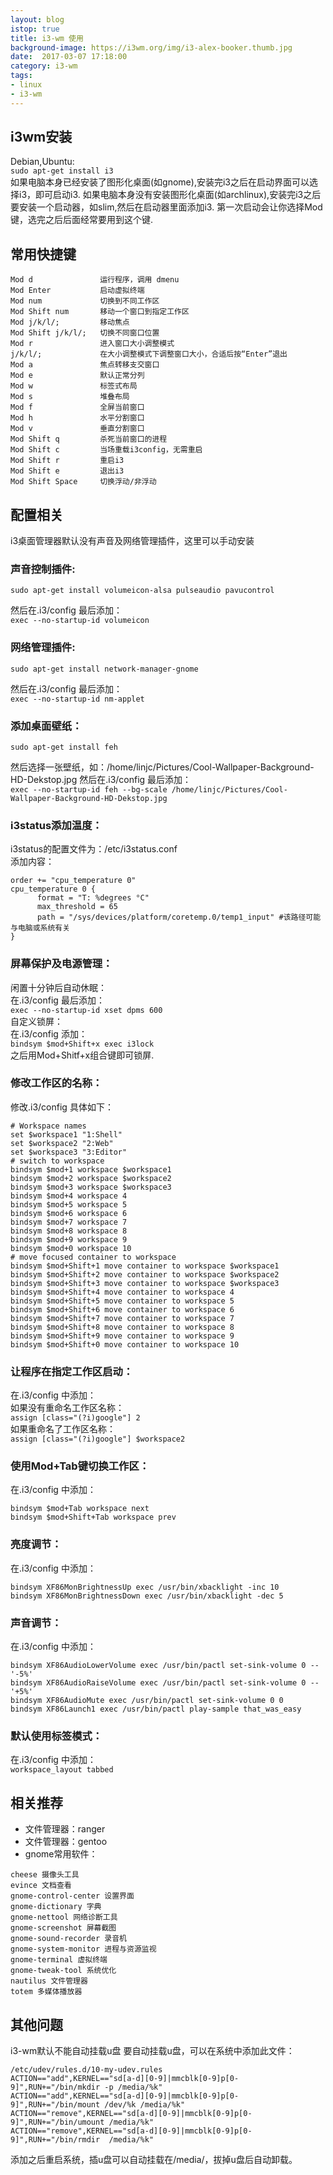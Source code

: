 ```yaml
---
layout: blog
istop: true
title: i3-wm 使用
background-image: https://i3wm.org/img/i3-alex-booker.thumb.jpg
date:  2017-03-07 17:18:00
category: i3-wm
tags:
- linux
- i3-wm
---
```


## i3wm安装
Debian,Ubuntu:  
`sudo apt-get install i3`  
如果电脑本身已经安装了图形化桌面(如gnome),安装完i3之后在启动界面可以选择i3，即可启动i3.
如果电脑本身没有安装图形化桌面(如archlinux),安装完i3之后要安装一个启动器，如slim,然后在启动器里面添加i3.
第一次启动会让你选择Mod键，选完之后后面经常要用到这个键.

## 常用快捷键
```
Mod d               运行程序，调用 dmenu
Mod Enter           启动虚拟终端
Mod num             切换到不同工作区
Mod Shift num       移动一个窗口到指定工作区
Mod j/k/l/;         移动焦点
Mod Shift j/k/l/;   切换不同窗口位置
Mod r               进入窗口大小调整模式
j/k/l/;             在大小调整模式下调整窗口大小，合适后按“Enter”退出
Mod a               焦点转移支交窗口
Mod e               默认正常分列
Mod w               标签式布局
Mod s               堆叠布局
Mod f               全屏当前窗口
Mod h               水平分割窗口
Mod v               垂直分割窗口
Mod Shift q         杀死当前窗口的进程
Mod Shift c         当场重载i3config，无需重启
Mod Shift r         重启i3
Mod Shift e         退出i3
Mod Shift Space     切换浮动/非浮动
```

## 配置相关

i3桌面管理器默认没有声音及网络管理插件，这里可以手动安装  

### 声音控制插件:  
`sudo apt-get install volumeicon-alsa pulseaudio pavucontrol`  

然后在.i3/config 最后添加：  
`exec --no-startup-id volumeicon`  

### 网络管理插件:  
`sudo apt-get install network-manager-gnome`  

然后在.i3/config 最后添加：  
`exec --no-startup-id nm-applet`  

### 添加桌面壁纸：  
`sudo apt-get install feh`  

然后选择一张壁纸，如：/home/linjc/Pictures/Cool-Wallpaper-Background-HD-Dekstop.jpg 然后在.i3/config 最后添加：  
`exec --no-startup-id feh --bg-scale /home/linjc/Pictures/Cool-Wallpaper-Background-HD-Dekstop.jpg`

### i3status添加温度：  
i3status的配置文件为：/etc/i3status.conf  
添加内容：  

```
order += "cpu_temperature 0"
cpu_temperature 0 {
      format = "T: %degrees °C"
      max_threshold = 65
      path = "/sys/devices/platform/coretemp.0/temp1_input" #该路径可能与电脑或系统有关
}
```

### 屏幕保护及电源管理：  
闲置十分钟后自动休眠：  
在.i3/config 最后添加：  
`exec --no-startup-id xset dpms 600`  
自定义锁屏：  
在.i3/config 添加：  
`bindsym $mod+Shift+x exec i3lock`  
之后用Mod+Shitf+x组合键即可锁屏.  

### 修改工作区的名称：  
修改.i3/config 具体如下：  

```
# Workspace names
set $workspace1 "1:Shell"
set $workspace2 "2:Web"
set $workspace3 "3:Editor"
# switch to workspace
bindsym $mod+1 workspace $workspace1
bindsym $mod+2 workspace $workspace2
bindsym $mod+3 workspace $workspace3
bindsym $mod+4 workspace 4
bindsym $mod+5 workspace 5
bindsym $mod+6 workspace 6
bindsym $mod+7 workspace 7
bindsym $mod+8 workspace 8
bindsym $mod+9 workspace 9
bindsym $mod+0 workspace 10
# move focused container to workspace
bindsym $mod+Shift+1 move container to workspace $workspace1
bindsym $mod+Shift+2 move container to workspace $workspace2
bindsym $mod+Shift+3 move container to workspace $workspace3
bindsym $mod+Shift+4 move container to workspace 4
bindsym $mod+Shift+5 move container to workspace 5
bindsym $mod+Shift+6 move container to workspace 6
bindsym $mod+Shift+7 move container to workspace 7
bindsym $mod+Shift+8 move container to workspace 8
bindsym $mod+Shift+9 move container to workspace 9
bindsym $mod+Shift+0 move container to workspace 10
```

### 让程序在指定工作区启动：  
在.i3/config 中添加：  
如果没有重命名工作区名称：  
`assign [class="(?i)google"] 2`  
如果重命名了工作区名称：  
`assign [class="(?i)google"] $workspace2`   

### 使用Mod+Tab键切换工作区：  
在.i3/config 中添加：  

```
bindsym $mod+Tab workspace next
bindsym $mod+Shift+Tab workspace prev
```

### 亮度调节：  
在.i3/config 中添加：  

```
bindsym XF86MonBrightnessUp exec /usr/bin/xbacklight -inc 10
bindsym XF86MonBrightnessDown exec /usr/bin/xbacklight -dec 5
```

### 声音调节：  
在.i3/config 中添加：  

```
bindsym XF86AudioLowerVolume exec /usr/bin/pactl set-sink-volume 0 -- '-5%'
bindsym XF86AudioRaiseVolume exec /usr/bin/pactl set-sink-volume 0 -- '+5%'
bindsym XF86AudioMute exec /usr/bin/pactl set-sink-volume 0 0
bindsym XF86Launch1 exec /usr/bin/pactl play-sample that_was_easy
```

### 默认使用标签模式：  
在.i3/config 中添加：  
`workspace_layout tabbed`  


## 相关推荐
* 文件管理器：ranger  
* 文件管理器：gentoo   
* gnome常用软件：  

```
cheese 摄像头工具
evince 文档查看
gnome-control-center 设置界面
gnome-dictionary 字典
gnome-nettool 网络诊断工具
gnome-screenshot 屏幕截图
gnome-sound-recorder 录音机
gnome-system-monitor 进程与资源监视
gnome-terminal 虚拟终端
gnome-tweak-tool 系统优化
nautilus 文件管理器
totem 多媒体播放器
```

## 其他问题
i3-wm默认不能自动挂载u盘
要自动挂载u盘，可以在系统中添加此文件：  

```
/etc/udev/rules.d/10-my-udev.rules
ACTION=="add",KERNEL=="sd[a-d][0-9]|mmcblk[0-9]p[0-9]",RUN+="/bin/mkdir -p /media/%k"                                           
ACTION=="add",KERNEL=="sd[a-d][0-9]|mmcblk[0-9]p[0-9]",RUN+="/bin/mount /dev/%k /media/%k"
ACTION=="remove",KERNEL=="sd[a-d][0-9]|mmcblk[0-9]p[0-9]",RUN+="/bin/umount /media/%k"
ACTION=="remove",KERNEL=="sd[a-d][0-9]|mmcblk[0-9]p[0-9]",RUN+="/bin/rmdir  /media/%k"
```
添加之后重启系统，插u盘可以自动挂载在/media/，拔掉u盘后自动卸载。
